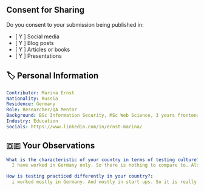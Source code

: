 ## Consent for Sharing

Do you consent to your submission being published in:
- [ Y ] Social media
- [ Y ] Blog posts
- [ Y ] Articles or books
- [ Y ] Presentations


## 🏷 Personal Information

```yaml
Contributor: Marina Ernst
Nationality: Russia
Residence: Germany
Role: Researcher/QA Mentor
Background: BSc Information Security, MSc Web Science, 3 years frontend/web development, 3 years QA management,  currently Teaching and research
Industry: Education
Socials: https://www.linkedin.com/in/ernst-marina/
```

## 🇩🇪 Your Observations

```yaml
What is the characteristic of your country in terms of testing culture?:
  I have worked in Germany only. So there is nothing to compare to. Also, i have worked in start ups - and there each is unique.

How is testing practiced differently in your country?:
  i worked mostly in Germany. And mostly in start ups. So it is really hard to say what is specific here. Each start up had it's own ways of testing.
```